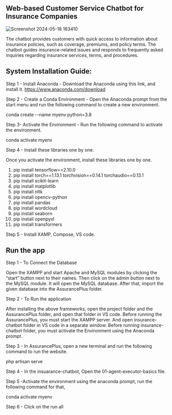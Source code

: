 ## Web-based Customer Service Chatbot for Insurance Companies 


![Screenshot 2024-05-18 163410](https://github.com/user-attachments/assets/f02bce73-970c-41c4-b100-ddb3de946dbf)

The chatbot provides customers with quick access to information about insurance policies, such as coverage, premiums, and policy terms. The chatbot guides insurance-related issues and 
responds to frequently asked inquiries regarding insurance services, terms, and procedures.


## System Installation Guide: 

Step 1 - Install Anaconda - Download the Anaconda using this link, and install it.
https://www.anaconda.com/download 


Step 2 - Create a Conda Environment - Open the Anaconda prompt from the start menu and run the following command to create a new environment.

conda create --name myenv python=3.8


Step 3- Activate the Environment - Run the following command to activate the environment.

conda activate myenv


Step 4 - Install these libraries one by one.

Once you activate the environment, install these libraries one by one.

1. pip install tensorflow==2.10.0
2. pip install torch==1.13.1 torchvision==0.14.1 torchaudio==0.13.1
3. pip install scikit-learn
4. pip install matplotlib
5. pip install nltk
6. pip install opencv-python
7. pip install pandas
8. pip install wordcloud
9. pip install seaborn
10. pip install openpyxl
11. pip install transformers


Step 5 - Install XAMP, Compose,  VS code.




## Run the app 

Step 1 - To Connect the Database

Open the XAMPP and start Apache and MySQL modules by clicking the “start” button next to their names. 
Then click on the admin button next to the MySQL module. It will open the MySQL database. After that, import the given database into the AssurancePlus folder.



Step 2 - To Run the application 

After installing the above frameworks, open the project folder and the AssurancePlus folder, and open that folder in VS code. Before running the AssurancePlus, you must start the XAMPP server.
And open insurance-chatbot folder in VS code in a separate window. Before running insurance-chatbot folder, you must activate the Environment using the Anaconda prompt.


Step 3 - In AssurancePlus, open a new terminal and run the following command to run the website.

php artisan serve


Step 4 - In the insuarance-chatbot, Open the 01-agent-executor-basics file.

Step 5 -Activate the environment using the anaconda prompt, run the following command for that,

conda activate myenv


Step 6 - Click on the run all
